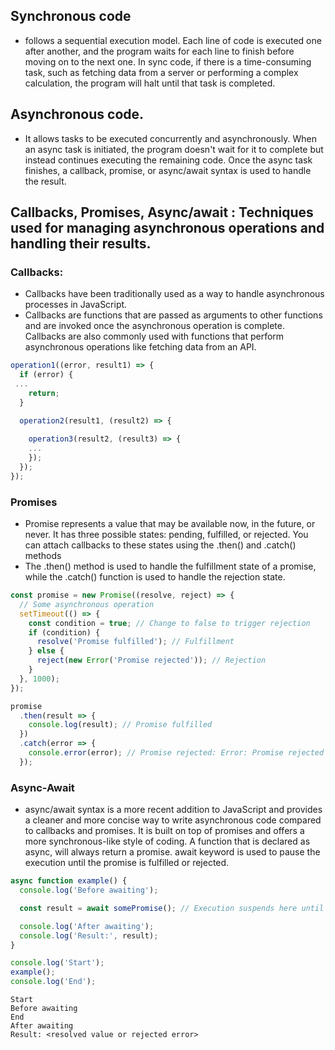 
## Synchronous code
- follows a sequential execution model. Each line of code is executed one after another, and the program waits for each line to finish before moving on to the next one. In sync code, if there is a time-consuming task, such as fetching data from a server or performing a complex calculation, the program will halt until that task is completed.


## Asynchronous code. 
- It allows tasks to be executed concurrently and asynchronously. When an async task is initiated, the program doesn't wait for it to complete but instead continues executing the remaining code. Once the async task finishes, a callback, promise, or async/await syntax is used to handle the result.


## Callbacks, Promises, Async/await : Techniques used for managing asynchronous operations and handling their results. 


### Callbacks: 
- Callbacks have been traditionally used as a way to handle asynchronous processes in JavaScript.
- Callbacks are functions that are passed as arguments to other functions and are invoked once the asynchronous operation is complete. Callbacks are also commonly used with functions that perform asynchronous operations like fetching data from an API.

``` js
operation1((error, result1) => {
  if (error) {
 ...
    return;
  }

  operation2(result1, (result2) => {
   
    operation3(result2, (result3) => {
	...
    });
  });
});

```

### Promises
- Promise represents a value that may be available now, in the future, or never. It has three possible states: pending, fulfilled, or rejected. You can attach callbacks to these states using the .then() and .catch() methods
- The .then() method is used to handle the fulfillment state of a promise, while the .catch() function is used to handle the rejection state.

``` js
const promise = new Promise((resolve, reject) => {
  // Some asynchronous operation
  setTimeout(() => {
    const condition = true; // Change to false to trigger rejection
    if (condition) {
      resolve('Promise fulfilled'); // Fulfillment
    } else {
      reject(new Error('Promise rejected')); // Rejection
    }
  }, 1000);
});

promise
  .then(result => {
    console.log(result); // Promise fulfilled
  })
  .catch(error => {
    console.error(error); // Promise rejected: Error: Promise rejected
  });

```
### Async-Await
- async/await syntax is a more recent addition to JavaScript and provides a cleaner and more concise way to write asynchronous code compared to callbacks and promises. It is built on top of promises and offers a more synchronous-like style of coding. A function that is declared as async, will always return a promise.
await keyword is used to pause the execution until the promise is fulfilled or rejected.

``` js
async function example() {
  console.log('Before awaiting');

  const result = await somePromise(); // Execution suspends here until the promise settles

  console.log('After awaiting');
  console.log('Result:', result);
}

console.log('Start');
example();
console.log('End');
```

```
Start
Before awaiting
End
After awaiting
Result: <resolved value or rejected error>
```
